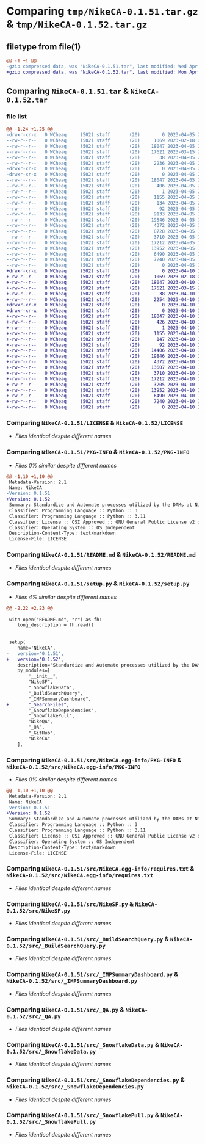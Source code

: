 # Comparing `tmp/NikeCA-0.1.51.tar.gz` & `tmp/NikeCA-0.1.52.tar.gz`

## filetype from file(1)

```diff
@@ -1 +1 @@
-gzip compressed data, was "NikeCA-0.1.51.tar", last modified: Wed Apr  5 20:54:21 2023, max compression
+gzip compressed data, was "NikeCA-0.1.52.tar", last modified: Mon Apr 10 17:23:51 2023, max compression
```

## Comparing `NikeCA-0.1.51.tar` & `NikeCA-0.1.52.tar`

### file list

```diff
@@ -1,24 +1,25 @@
-drwxr-xr-x   0 WCheaq     (502) staff       (20)        0 2023-04-05 20:54:21.320851 NikeCA-0.1.51/
--rw-r--r--   0 WCheaq     (502) staff       (20)     1069 2023-02-18 07:46:56.000000 NikeCA-0.1.51/LICENSE
--rw-r--r--   0 WCheaq     (502) staff       (20)    18047 2023-04-05 20:54:21.320574 NikeCA-0.1.51/PKG-INFO
--rw-r--r--   0 WCheaq     (502) staff       (20)    17621 2023-03-15 23:26:31.000000 NikeCA-0.1.51/README.md
--rw-r--r--   0 WCheaq     (502) staff       (20)       38 2023-04-05 20:54:21.320928 NikeCA-0.1.51/setup.cfg
--rw-r--r--   0 WCheaq     (502) staff       (20)     2236 2023-04-05 20:53:28.000000 NikeCA-0.1.51/setup.py
-drwxr-xr-x   0 WCheaq     (502) staff       (20)        0 2023-04-05 20:54:21.318355 NikeCA-0.1.51/src/
-drwxr-xr-x   0 WCheaq     (502) staff       (20)        0 2023-04-05 20:54:21.320105 NikeCA-0.1.51/src/NikeCA.egg-info/
--rw-r--r--   0 WCheaq     (502) staff       (20)    18047 2023-04-05 20:54:21.000000 NikeCA-0.1.51/src/NikeCA.egg-info/PKG-INFO
--rw-r--r--   0 WCheaq     (502) staff       (20)      406 2023-04-05 20:54:21.000000 NikeCA-0.1.51/src/NikeCA.egg-info/SOURCES.txt
--rw-r--r--   0 WCheaq     (502) staff       (20)        1 2023-04-05 20:54:21.000000 NikeCA-0.1.51/src/NikeCA.egg-info/dependency_links.txt
--rw-r--r--   0 WCheaq     (502) staff       (20)     1155 2023-04-05 20:54:21.000000 NikeCA-0.1.51/src/NikeCA.egg-info/requires.txt
--rw-r--r--   0 WCheaq     (502) staff       (20)      134 2023-04-05 20:54:21.000000 NikeCA-0.1.51/src/NikeCA.egg-info/top_level.txt
--rw-r--r--   0 WCheaq     (502) staff       (20)       92 2023-04-05 17:14:16.000000 NikeCA-0.1.51/src/NikeCA.py
--rw-r--r--   0 WCheaq     (502) staff       (20)     9133 2023-04-05 17:14:16.000000 NikeCA-0.1.51/src/NikeQA.py
--rw-r--r--   0 WCheaq     (502) staff       (20)    19846 2023-04-05 17:14:16.000000 NikeCA-0.1.51/src/NikeSF.py
--rw-r--r--   0 WCheaq     (502) staff       (20)     4372 2023-04-05 17:14:16.000000 NikeCA-0.1.51/src/_BuildSearchQuery.py
--rw-r--r--   0 WCheaq     (502) staff       (20)     8728 2023-04-05 17:14:16.000000 NikeCA-0.1.51/src/_GitHub.py
--rw-r--r--   0 WCheaq     (502) staff       (20)     3710 2023-04-05 17:14:16.000000 NikeCA-0.1.51/src/_IMPSummaryDashboard.py
--rw-r--r--   0 WCheaq     (502) staff       (20)    17212 2023-04-05 17:14:16.000000 NikeCA-0.1.51/src/_QA.py
--rw-r--r--   0 WCheaq     (502) staff       (20)    13952 2023-04-05 17:14:16.000000 NikeCA-0.1.51/src/_SnowflakeData.py
--rw-r--r--   0 WCheaq     (502) staff       (20)     6490 2023-04-05 17:14:16.000000 NikeCA-0.1.51/src/_SnowflakeDependencies.py
--rw-r--r--   0 WCheaq     (502) staff       (20)     7240 2023-04-05 17:14:16.000000 NikeCA-0.1.51/src/_SnowflakePull.py
--rw-r--r--   0 WCheaq     (502) staff       (20)        0 2023-04-05 17:14:16.000000 NikeCA-0.1.51/src/__init__.py
+drwxr-xr-x   0 WCheaq     (502) staff       (20)        0 2023-04-10 17:23:51.698516 NikeCA-0.1.52/
+-rw-r--r--   0 WCheaq     (502) staff       (20)     1069 2023-02-18 07:46:56.000000 NikeCA-0.1.52/LICENSE
+-rw-r--r--   0 WCheaq     (502) staff       (20)    18047 2023-04-10 17:23:51.697898 NikeCA-0.1.52/PKG-INFO
+-rw-r--r--   0 WCheaq     (502) staff       (20)    17621 2023-03-15 23:26:31.000000 NikeCA-0.1.52/README.md
+-rw-r--r--   0 WCheaq     (502) staff       (20)       38 2023-04-10 17:23:51.698633 NikeCA-0.1.52/setup.cfg
+-rw-r--r--   0 WCheaq     (502) staff       (20)     2254 2023-04-10 17:23:20.000000 NikeCA-0.1.52/setup.py
+drwxr-xr-x   0 WCheaq     (502) staff       (20)        0 2023-04-10 17:23:51.694941 NikeCA-0.1.52/src/
+drwxr-xr-x   0 WCheaq     (502) staff       (20)        0 2023-04-10 17:23:51.697240 NikeCA-0.1.52/src/NikeCA.egg-info/
+-rw-r--r--   0 WCheaq     (502) staff       (20)    18047 2023-04-10 17:23:51.000000 NikeCA-0.1.52/src/NikeCA.egg-info/PKG-INFO
+-rw-r--r--   0 WCheaq     (502) staff       (20)      426 2023-04-10 17:23:51.000000 NikeCA-0.1.52/src/NikeCA.egg-info/SOURCES.txt
+-rw-r--r--   0 WCheaq     (502) staff       (20)        1 2023-04-10 17:23:51.000000 NikeCA-0.1.52/src/NikeCA.egg-info/dependency_links.txt
+-rw-r--r--   0 WCheaq     (502) staff       (20)     1155 2023-04-10 17:23:51.000000 NikeCA-0.1.52/src/NikeCA.egg-info/requires.txt
+-rw-r--r--   0 WCheaq     (502) staff       (20)      147 2023-04-10 17:23:51.000000 NikeCA-0.1.52/src/NikeCA.egg-info/top_level.txt
+-rw-r--r--   0 WCheaq     (502) staff       (20)       92 2023-04-10 16:40:29.000000 NikeCA-0.1.52/src/NikeCA.py
+-rw-r--r--   0 WCheaq     (502) staff       (20)    14406 2023-04-10 16:40:29.000000 NikeCA-0.1.52/src/NikeQA.py
+-rw-r--r--   0 WCheaq     (502) staff       (20)    19846 2023-04-10 16:40:29.000000 NikeCA-0.1.52/src/NikeSF.py
+-rw-r--r--   0 WCheaq     (502) staff       (20)     4372 2023-04-10 16:40:29.000000 NikeCA-0.1.52/src/_BuildSearchQuery.py
+-rw-r--r--   0 WCheaq     (502) staff       (20)    13607 2023-04-10 16:40:29.000000 NikeCA-0.1.52/src/_GitHub.py
+-rw-r--r--   0 WCheaq     (502) staff       (20)     3710 2023-04-10 16:40:29.000000 NikeCA-0.1.52/src/_IMPSummaryDashboard.py
+-rw-r--r--   0 WCheaq     (502) staff       (20)    17212 2023-04-10 16:40:29.000000 NikeCA-0.1.52/src/_QA.py
+-rw-r--r--   0 WCheaq     (502) staff       (20)     3205 2023-04-10 16:40:29.000000 NikeCA-0.1.52/src/_SearchFiles.py
+-rw-r--r--   0 WCheaq     (502) staff       (20)    13952 2023-04-10 16:40:29.000000 NikeCA-0.1.52/src/_SnowflakeData.py
+-rw-r--r--   0 WCheaq     (502) staff       (20)     6490 2023-04-10 16:40:29.000000 NikeCA-0.1.52/src/_SnowflakeDependencies.py
+-rw-r--r--   0 WCheaq     (502) staff       (20)     7240 2023-04-10 16:40:29.000000 NikeCA-0.1.52/src/_SnowflakePull.py
+-rw-r--r--   0 WCheaq     (502) staff       (20)        0 2023-04-10 16:40:29.000000 NikeCA-0.1.52/src/__init__.py
```

### Comparing `NikeCA-0.1.51/LICENSE` & `NikeCA-0.1.52/LICENSE`

 * *Files identical despite different names*

### Comparing `NikeCA-0.1.51/PKG-INFO` & `NikeCA-0.1.52/PKG-INFO`

 * *Files 0% similar despite different names*

```diff
@@ -1,10 +1,10 @@
 Metadata-Version: 2.1
 Name: NikeCA
-Version: 0.1.51
+Version: 0.1.52
 Summary: Standardize and Automate processes utilized by the DAMs at Nike in CA
 Classifier: Programming Language :: Python :: 3
 Classifier: Programming Language :: Python :: 3.11
 Classifier: License :: OSI Approved :: GNU General Public License v2 or later (GPLv2+)
 Classifier: Operating System :: OS Independent
 Description-Content-Type: text/markdown
 License-File: LICENSE
```

### Comparing `NikeCA-0.1.51/README.md` & `NikeCA-0.1.52/README.md`

 * *Files identical despite different names*

### Comparing `NikeCA-0.1.51/setup.py` & `NikeCA-0.1.52/setup.py`

 * *Files 4% similar despite different names*

```diff
@@ -2,22 +2,23 @@
 
 with open("README.md", "r") as fh:
 	long_description = fh.read()
 
 
 setup(
 	name='NikeCA',
-	version='0.1.51',
+	version='0.1.52',
 	description='Standardize and Automate processes utilized by the DAMs at Nike in CA',
 	py_modules=[
 		"__init__",
 		"NikeSF",
 		"_SnowflakeData",
 		"_BuildSearchQuery",
 		"_IMPSummaryDashboard",
+		"_SearchFiles",
 		"_SnowflakeDependencies",
 		"_SnowflakePull",
 		"NikeQA",
 		"_QA",
 		"_GitHub",
 		"NikeCA"
 	],
```

### Comparing `NikeCA-0.1.51/src/NikeCA.egg-info/PKG-INFO` & `NikeCA-0.1.52/src/NikeCA.egg-info/PKG-INFO`

 * *Files 0% similar despite different names*

```diff
@@ -1,10 +1,10 @@
 Metadata-Version: 2.1
 Name: NikeCA
-Version: 0.1.51
+Version: 0.1.52
 Summary: Standardize and Automate processes utilized by the DAMs at Nike in CA
 Classifier: Programming Language :: Python :: 3
 Classifier: Programming Language :: Python :: 3.11
 Classifier: License :: OSI Approved :: GNU General Public License v2 or later (GPLv2+)
 Classifier: Operating System :: OS Independent
 Description-Content-Type: text/markdown
 License-File: LICENSE
```

### Comparing `NikeCA-0.1.51/src/NikeCA.egg-info/requires.txt` & `NikeCA-0.1.52/src/NikeCA.egg-info/requires.txt`

 * *Files identical despite different names*

### Comparing `NikeCA-0.1.51/src/NikeSF.py` & `NikeCA-0.1.52/src/NikeSF.py`

 * *Files identical despite different names*

### Comparing `NikeCA-0.1.51/src/_BuildSearchQuery.py` & `NikeCA-0.1.52/src/_BuildSearchQuery.py`

 * *Files identical despite different names*

### Comparing `NikeCA-0.1.51/src/_IMPSummaryDashboard.py` & `NikeCA-0.1.52/src/_IMPSummaryDashboard.py`

 * *Files identical despite different names*

### Comparing `NikeCA-0.1.51/src/_QA.py` & `NikeCA-0.1.52/src/_QA.py`

 * *Files identical despite different names*

### Comparing `NikeCA-0.1.51/src/_SnowflakeData.py` & `NikeCA-0.1.52/src/_SnowflakeData.py`

 * *Files identical despite different names*

### Comparing `NikeCA-0.1.51/src/_SnowflakeDependencies.py` & `NikeCA-0.1.52/src/_SnowflakeDependencies.py`

 * *Files identical despite different names*

### Comparing `NikeCA-0.1.51/src/_SnowflakePull.py` & `NikeCA-0.1.52/src/_SnowflakePull.py`

 * *Files identical despite different names*

